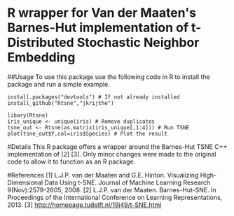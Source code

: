# R wrapper for Van der Maaten's Barnes-Hut implementation of t-Distributed Stochastic Neighbor Embedding 

##Usage
To use this package use the following code in R to install the package and run a simple example.

```{R}
install.packages("devtools") # If not already installed
install_github("Rtsne","jkrijthe")

libary(Rtsne)
iris_unique <- unique(iris) # Remove duplicates
tsne_out <- Rtsne(as.matrix(iris_unique[,1:4])) # Run TSNE
plot(tsne_out$Y,col=iris$Species) # Plot the result
```

#Details
This R package offers a wrapper around the Barnes-Hut TSNE C++ implementation of [2] [3]. Only minor changes were made to the original code to allow it to function as an R package.

#References
[1] L.J.P. van der Maaten and G.E. Hinton. Visualizing High-Dimensional Data Using t-SNE. Journal of Machine Learning Research 9(Nov):2579-2605, 2008.
[2] L.J.P. van der Maaten. Barnes-Hut-SNE. In Proceedings of the International Conference on Learning Representations, 2013.
[3] http://homepage.tudelft.nl/19j49/t-SNE.html